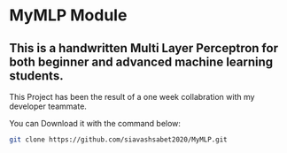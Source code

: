 # MyMLP Module
## This is a handwritten Multi Layer Perceptron for both beginner and advanced machine learning students.

This Project has been the result of a one week collabration with my developer teammate.

You can Download it with the command below:
```bash
git clone https://github.com/siavashsabet2020/MyMLP.git
```
